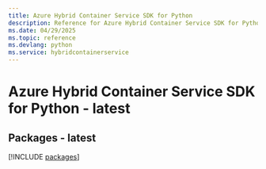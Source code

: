 ```yaml
---
title: Azure Hybrid Container Service SDK for Python
description: Reference for Azure Hybrid Container Service SDK for Python
ms.date: 04/29/2025
ms.topic: reference
ms.devlang: python
ms.service: hybridcontainerservice
---
```

# Azure Hybrid Container Service SDK for Python - latest
## Packages - latest
[!INCLUDE [packages](hybrid-container-service-index.md)]